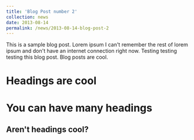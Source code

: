 ```yaml
---
title: 'Blog Post number 2'
collection: news
date: 2013-08-14
permalink: /news/2013-08-14-blog-post-2
---
```


This is a sample blog post. Lorem ipsum I can't remember the rest of lorem ipsum and don't have an internet connection right now. Testing testing testing this blog post. Blog posts are cool.

Headings are cool
======

You can have many headings
======

Aren't headings cool?
------